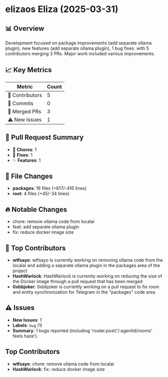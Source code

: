 # elizaos Eliza (2025-03-31)
    
## 📊 Overview
Development focused on package improvements (add separate ollama plugin), new features (add separate ollama plugin), 1 bug fixes. with 5 contributors merging 3 PRs. Major work included various improvements.

## 📈 Key Metrics
| Metric | Count |
|---------|--------|
| 👥 Contributors | 5 |
| 📝 Commits | 0 |
| 🔄 Merged PRs | 3 |
| ⚠️ New Issues | 1 |

## 🔄 Pull Request Summary
- 🧹 **Chores**: 1
- 🐛 **Fixes**: 1
- ✨ **Features**: 1

## 📁 File Changes
- **packages**: 16 files (+617/-416 lines)
- **root**: 4 files (+45/-34 lines)

## 🔥 Notable Changes
- chore: remove ollama code from localai
- feat: add separate ollama plugin
- fix: reduce docker image size

## 👥 Top Contributors
- **wtfsayo**: wtfsayo is currently working on removing ollama code from the localai and adding a separate ollama plugin in the packages area of the project
- **HashWarlock**: HashWarlock is currently working on reducing the size of the Docker image through a pull request that has been merged
- **0xbbjoker**: 0xbbjoker is currently working on a pull request to fix room and entity synchronization for Telegram in the "packages" code area

## ⚠️ Issues
- **New Issues**: 1
- **Labels**: `bug` (1)
- **Summary**: 1 bugs reported (including 'router.post('/:agentId/rooms' feels haze').

## Top Contributors
- **wtfsayo**: chore: remove ollama code from localai
- **HashWarlock**: fix: reduce docker image size